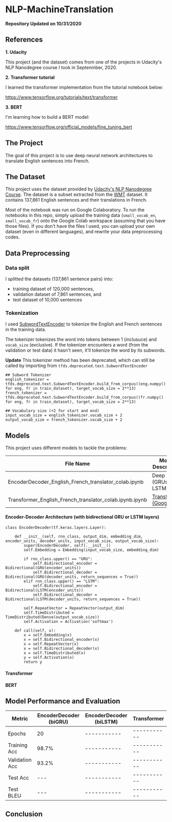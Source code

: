 # NLP-MachineTranslation

**Repository Updated on 10/31/2020**

## References

**1. Udacity**

This project (and the dataset) comes from one of the projects in Udacity's NLP Nanodegree course I took in Septenmber, 2020.

**2. Transformer tutorial**

I learned the transformer implementation from the tutorial notebook below:

https://www.tensorflow.org/tutorials/text/transformer

**3. BERT**

I'm learning how to build a BERT model:

https://www.tensorflow.org/official_models/fine_tuning_bert


## The Project

The goal of this project is to use deep neural network architectures to translate English sentences into French.

## The Dataset

This project uses the dataset provided by [Udacity's NLP Nanodegree Course](https://www.udacity.com/course/natural-language-processing-nanodegree--nd892). The dataset is a subset extracted from the [WMT](http://www.statmt.org/) dataset. It contains 137,861 English sentences and their translations in French.

Most of the notebook was run on Google Colaboratory. To run the notebooks in this repo, simply upload the training data (`small_vocab_en`, `small_vocab_fr`) onto the Google Colab workspace (assuming that you have those files). If you don't have the files I used, you can upload your own dataset (even in different languages), and rewrite your data preprocessing codes.

## Data Preprocessing

### Data split
I splitted the datasets (137,861 sentence pairs) into:

- training dataset of 120,000 sentences,
- validation dataset of 7,861 sentences, and
- test dataset of 10,000 sentences

### Tokenization
I used [SubwordTextEncoder](https://www.tensorflow.org/datasets/api_docs/python/tfds/deprecated/text/SubwordTextEncoder) to tokenize the English and French sentences in the training data.

The tokenizer tokenizes the word into tokens between 1 (inclusuce) and `vocab_size` (exclusive). If the tokenizer encounters a word (from the validation or test data) it hasn't seen, it'll tokenize the word by its subwords.

**Update** This tokenizer method has been deprecated, which can still be called by importing from `tfds.deprecated.text.SubwordTextEncoder`

``` python3
## Subword Tokenizer
english_tokenizer = tfds.deprecated.text.SubwordTextEncoder.build_from_corpus((eng.numpy() for eng, fr in train_dataset), target_vocab_size = 2**13)
french_tokenizer = tfds.deprecated.text.SubwordTextEncoder.build_from_corpus((fr.numpy() for eng, fr in train_dataset), target_vocab_size = 2**13)

## Vocabulary size (+2 for start and end)
input_vocab_size = english_tokenizer.vocab_size + 2
output_vocab_size = french_tokenizer.vocab_size + 2
```

## Models

This project uses different models to tackle the problems:

| File Name | Model Description |
| ----------- | ----------- |
| EncoderDecoder_English_French_translator_colab.ipynb | Deep RNN (GRUs or LSTMs) |
| Transformer_English_French_translator_colab.ipynb.ipynb | [Transformer (Google)](https://arxiv.org/abs/1706.03762) |

#### Encoder-Decoder Architecture (with bidirectional GRU or LSTM layers)

``` python3
class EncoderDecoder(tf.keras.layers.Layer):

    def __init__(self, rnn_class, output_dim, embedding_dim, encoder_units, decoder_units, input_vocab_size, output_vocab_size):
        super(EncoderDecoder, self).__init__()
        self.Embedding = Embedding(input_vocab_size, embedding_dim)

        if rnn_class.upper() == "GRU":
            self.Bidirectional_encoder = Bidirectional(GRU(encoder_units))
            self.Bidirectional_decoder = Bidirectional(GRU(decoder_units, return_sequences = True))
        elif rnn_class.upper() == "LSTM":
            self.Bidirectional_encoder = Bidirectional(LSTM(encoder_units))
            self.Bidirectional_decoder = Bidirectional(LSTM(decoder_units, return_sequences = True))
        
        self.RepeatVector = RepeatVector(output_dim)
        self.TimeDistributed = TimeDistributed(Dense(output_vocab_size))
        self.Activation = Activation('softmax')

    def call(self, x):
        x = self.Embedding(x)
        x = self.Bidirectional_encoder(x)
        x = self.RepeatVector(x)
        x = self.Bidirectional_decoder(x)
        x = self.TimeDistributed(x)
        y = self.Activation(x)
        return y

```

#### Transformer

#### BERT


## Model Performance and Evaluation

| Metric | EncoderDecoder (biGRU) | EncoderDecoder (biLSTM) | Transformer | 
| ----------- | ----------- | ----------- | ----------- |
| Epochs | 20 | ----------- | ----------- | ----------- |
| Training Acc | 98.7% | ----------- | ----------- |
| Validation Acc | 93.2% | ----------- | ----------- |
| Test Acc | --- | ----------- | ----------- |
| Test BLEU| --- | ----------- | ----------- |


## Conclusion
